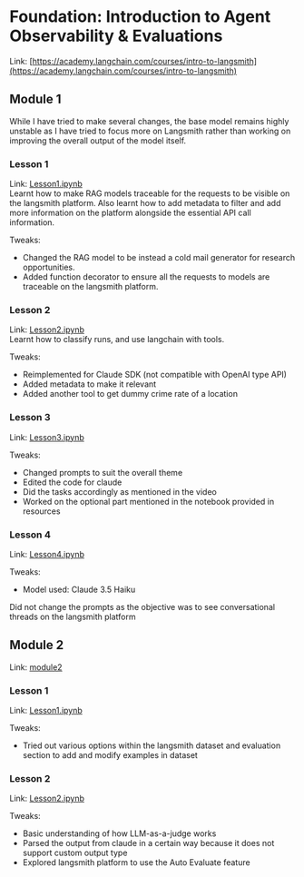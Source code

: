# Foundation: Introduction to Agent Observability & Evaluations
Link: [https://academy.langchain.com/courses/intro-to-langsmith](https://academy.langchain.com/courses/intro-to-langsmith)

## Module 1
While I have tried to make several changes, the base model remains highly unstable as I have tried to focus more on Langsmith
rather than working on improving the overall output of the model itself.

### Lesson 1
Link: [Lesson1.ipynb](module1/lesson1.ipynb)\
Learnt how to make RAG models traceable for the requests to be visible on the langsmith platform. Also learnt how to add metadata to filter and add more information on the platform alongside the essential API call information.

Tweaks:
- Changed the RAG model to be instead a cold mail generator for research opportunities.
- Added function decorator to ensure all the requests to models are traceable on the langsmith platform.

### Lesson 2
Link: [Lesson2.ipynb](module1/lesson2.ipynb)\
Learnt how to classify runs, and use langchain with tools.

Tweaks:
- Reimplemented for Claude SDK (not compatible with OpenAI type API)
- Added metadata to make it relevant
- Added another tool to get dummy crime rate of a location

### Lesson 3
Link: [Lesson3.ipynb](module1/lesson3.ipynb)

Tweaks:
- Changed prompts to suit the overall theme
- Edited the code for claude
- Did the tasks accordingly as mentioned in the video
- Worked on the optional part mentioned in the notebook provided in resources

### Lesson 4
Link: [Lesson4.ipynb](module1/lesson4.ipynb)

Tweaks:
- Model used: Claude 3.5 Haiku 

Did not change the prompts as the objective was to see conversational threads on the langsmith platform

## Module 2

Link: [module2](module2)

### Lesson 1
Link: [Lesson1.ipynb](module2/lesson1.ipynb)

Tweaks:
- Tried out various options within the langsmith dataset and evaluation section to add and modify examples in dataset

### Lesson 2
Link: [Lesson2.ipynb](module2/lesson2.ipynb)

Tweaks:
- Basic understanding of how LLM-as-a-judge works
- Parsed the output from claude in a certain way because it does not support custom output type
- Explored langsmith platform to use the Auto Evaluate feature